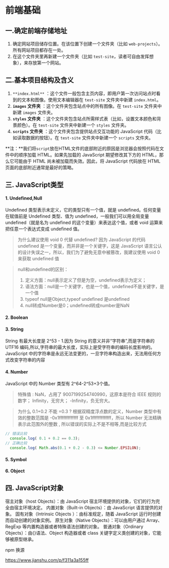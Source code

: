 # 前端基础

## 一.确定前端存储地址

1. 确定网站项目储存位置。在该位置下创建一个文件夹（比如 `web-projects`）。所有网站项目都存在一处。
2. 在这个文件夹里再新建一个文件夹（比如 `test-site`，读者可自由发挥想象），来存放第一个网站。

## 二.基本项目结构及含义

1. `**index.html**` ：这个文件一般包含主页内容，即用户第一次访问站点时看到的文本和图像。使用文本编辑器在 `test-site` 文件夹中新建 `index.html`。
2. **`images` 文件夹** ：这个文件夹包含站点中的所有图像。在 `test-site` 文件夹中新建 `images` 文件夹。
3. **`styles` 文件夹** ：这个文件夹包含站点所需样式表（比如，设置文本颜色和背景颜色）。在 `test-site` 文件夹中新建一个 `styles` 文件夹。
4. **`scripts` 文件夹** ：这个文件夹包含提供站点交互功能的 JavaScript 代码（比如读取数据的按钮）。在 `test-site` 文件夹中新建一个 `scripts` 文件夹。

**注：**我们将`script`放在HTML文件的底部附近的原因是浏览器会按照代码在文件中的顺序加载 HTML。如果先加载的 JavaScript 期望修改其下方的 HTML，那么它可能由于 HTML 尚未被加载而失效。因此，将 JavaScript 代码放在 HTML页面的底部附近通常是最好的策略。

## 三. JavaScript类型
#### 1. Undefined,Null
Undefined 类型表示未定义，它的类型只有一个值，就是 undefined。任何变量在赋值前是 Undefined 类型、值为 undefined，一般我们可以用全局变量 undefined（就是名为 undefined 的这个变量）来表达这个值，或者 void 运算来把任意一个表达式变成 undefined 值。
> 为什么建议使用 void 0 代替 undefined?
 因为 JavaScript 的代码 undefined 是一个变量，而并非是一个关键字，这是 JavaScript 语言公认的设计失误之一，所以，我们为了避免无意中被篡改，我建议使用 void 0 来获取 undefined 值

> null和undefined的区别：
>1. 定义方面：null表示定义了但是为空，undefined表示为定义；
>2. 语法方面：null是一个关键字，也是一个值，undefined不是关键字，是一个值 
>3. typeof null是Object,typeof undefined 是undefined 
>4. null转成Number是0；undefined转成number是NaN

#### 2. Boolean

#### 3. String

String 有最大长度是 2^53 - 1.因为 String 的意义并非“字符串”,而是字符串的 UTF16 编码,所以,字符串的最大长度，实际上是受字符串的编码长度影响的。
JavaScript 中的字符串是永远无法变更的，一旦字符串构造出来，无法用任何方式改变字符串的内容

#### 4. Number
JavaScript 中的 Number 类型有  2^64-2^53+3个值。
> 特殊值 : 
>NaN，占用了 9007199254740990，这原本是符合 IEEE 规则的数字；
>Infinity，无穷大；
>-Infinity，负无穷大。

> 为什么 0.1+0.2 不能 =0.3 ? 
根据双精度浮点数的定义，Number 类型中有效的整数范围是 -0x1fffffffffffff 至 0x1fffffffffffff，所以 Number 无法精确表示此范围外的整数 , 所以错误的实际上不是不相等,而是比较方式


```javascript
// 错误比较
  console.log( 0.1 + 0.2 == 0.3);
// 正确比较
  console.log( Math.abs(0.1 + 0.2 - 0.3) <= Number.EPSILON);
```

#### 5. Symbol

#### 6. Object

## 四. JavaScript对象
宿主对象（host Objects）：由 JavaScript 宿主环境提供的对象，它们的行为完全由宿主环境决定。
内置对象（Built-in Objects）：由 JavaScript 语言提供的对象。
固有对象（Intrinsic Objects ）：由标准规定，随着 JavaScript 运行时创建而自动创建的对象实例。
原生对象（Native Objects）：可以由用户通过 Array、RegExp 等内置构造器或者特殊语法创建的对象。
普通对象（Ordinary Objects）：由{}语法、Object 构造器或者 class 关键字定义类创建的对象，它能够被原型继承。


npm 换源

https://www.jianshu.com/p/f311a3a155ff